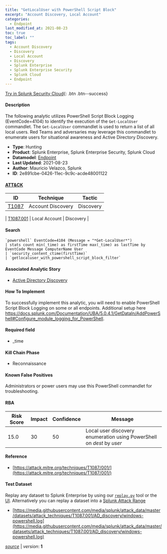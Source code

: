 ```yaml
---
title: "GetLocalUser with PowerShell Script Block"
excerpt: "Account Discovery, Local Account"
categories:
  - Endpoint
last_modified_at: 2021-08-23
toc: true
toc_label: ""
tags:
  - Account Discovery
  - Discovery
  - Local Account
  - Discovery
  - Splunk Enterprise
  - Splunk Enterprise Security
  - Splunk Cloud
  - Endpoint
---
```




[Try in Splunk Security Cloud](https://www.splunk.com/en_us/cyber-security.html){: .btn .btn--success}

#### Description

The following analytic utilizes PowerShell Script Block Logging (EventCode=4104) to identify the execution of the `Get-LocalUser` commandlet. The `Get-LocalUser` commandlet is used to return a list of all local users. Red Teams and adversaries may leverage this commandlet to enumerate users for situational awareness and Active Directory Discovery.

- **Type**: Hunting
- **Product**: Splunk Enterprise, Splunk Enterprise Security, Splunk Cloud
- **Datamodel**: [Endpoint](https://docs.splunk.com/Documentation/CIM/latest/User/Endpoint)
- **Last Updated**: 2021-08-23
- **Author**: Mauricio Velazco, Splunk
- **ID**: 2e891cbe-0426-11ec-9c9c-acde48001122


#### [ATT&CK](https://attack.mitre.org/)

| ID          | Technique   | Tactic         |
| ----------- | ----------- |--------------- |
| [T1087](https://attack.mitre.org/techniques/T1087/) | Account Discovery | Discovery |

| [T1087.001](https://attack.mitre.org/techniques/T1087/001/) | Local Account | Discovery |

#### Search

```
`powershell` EventCode=4104 (Message = "*Get-LocalUser*") 
| stats count min(_time) as firstTime max(_time) as lastTime by EventCode Message ComputerName User 
| `security_content_ctime(firstTime)` 
| `getlocaluser_with_powershell_script_block_filter`
```

#### Associated Analytic Story
* [Active Directory Discovery](/stories/active_directory_discovery)


#### How To Implement
To successfully implement this analytic, you will need to enable PowerShell Script Block Logging on some or all endpoints. Additional setup here https://docs.splunk.com/Documentation/UBA/5.0.4.1/GetDataIn/AddPowerShell#Configure_module_logging_for_PowerShell.

#### Required field
* _time


#### Kill Chain Phase
* Reconnaissance


#### Known False Positives
Administrators or power users may use this PowerShell commandlet for troubleshooting.


#### RBA

| Risk Score  | Impact      | Confidence   | Message      |
| ----------- | ----------- |--------------|--------------|
| 15.0 | 30 | 50 | Local user discovery enumeration using PowerShell on $dest$ by $user$ |




#### Reference

* [https://attack.mitre.org/techniques/T1087/001/](https://attack.mitre.org/techniques/T1087/001/)



#### Test Dataset
Replay any dataset to Splunk Enterprise by using our [`replay.py`](https://github.com/splunk/attack_data#using-replaypy) tool or the [UI](https://github.com/splunk/attack_data#using-ui).
Alternatively you can replay a dataset into a [Splunk Attack Range](https://github.com/splunk/attack_range#replay-dumps-into-attack-range-splunk-server)

* [https://media.githubusercontent.com/media/splunk/attack_data/master/datasets/attack_techniques/T1087.001/AD_discovery/windows-powershell.log](https://media.githubusercontent.com/media/splunk/attack_data/master/datasets/attack_techniques/T1087.001/AD_discovery/windows-powershell.log)



[*source*](https://github.com/splunk/security_content/tree/develop/detections/endpoint/getlocaluser_with_powershell_script_block.yml) \| *version*: **1**